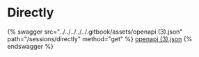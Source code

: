 # Directly

{% swagger src="../../../../../.gitbook/assets/openapi (3).json" path="/sessions/directly" method="get" %}
[openapi (3).json](<../../../../../.gitbook/assets/openapi (3).json>)
{% endswagger %}
